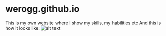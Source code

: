 # werogg.github.io
This is my own website where I show my skills, my habilities etc
And this is how it looks like:
![alt text](https://i.gyazo.com/ce5673d0b32fa1ee8674d8318c240944.jpg)

